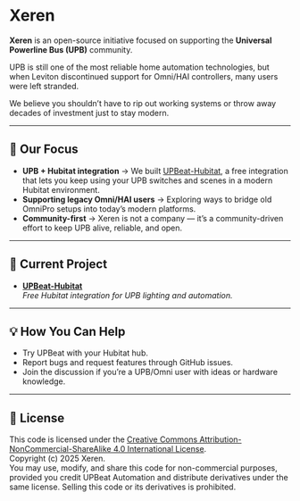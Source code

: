 # Xeren

**Xeren** is an open-source initiative focused on supporting the **Universal Powerline Bus (UPB)** community.  

UPB is still one of the most reliable home automation technologies, but when Leviton discontinued support for Omni/HAI controllers, many users were left stranded.  

We believe you shouldn’t have to rip out working systems or throw away decades of investment just to stay modern.

---

## 🎯 Our Focus
- **UPB + Hubitat integration** → We built [UPBeat-Hubitat](https://github.com/xeren-io/UPBeat-Hubitat), a free integration that lets you keep using your UPB switches and scenes in a modern Hubitat environment.  
- **Supporting legacy Omni/HAI users** → Exploring ways to bridge old OmniPro setups into today’s modern platforms.  
- **Community-first** → Xeren is not a company — it’s a community-driven effort to keep UPB alive, reliable, and open.

---

## 🚀 Current Project
- [**UPBeat-Hubitat**](https://github.com/xeren-io/UPBeat-Hubitat)  
  *Free Hubitat integration for UPB lighting and automation.*  

---

## 💡 How You Can Help
- Try UPBeat with your Hubitat hub.  
- Report bugs and request features through GitHub issues.  
- Join the discussion if you’re a UPB/Omni user with ideas or hardware knowledge.  

---

## 📜 License

This code is licensed under the [Creative Commons Attribution-NonCommercial-ShareAlike 4.0 International License](http://creativecommons.org/licenses/by-nc-sa/4.0/).  
Copyright (c) 2025 Xeren.  
You may use, modify, and share this code for non-commercial purposes, provided you credit UPBeat Automation and distribute derivatives under the same license. Selling this code or its derivatives is prohibited.
